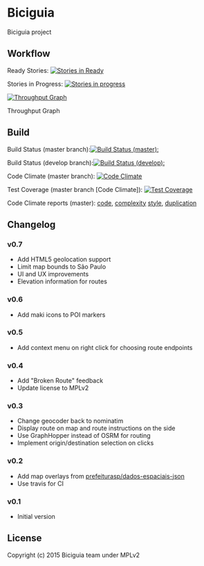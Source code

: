 # Biciguia

Biciguia project

## Workflow
Ready Stories: [![Stories in Ready](https://badge.waffle.io/biciguia/biciguia-frontend.png?label=ready&title=Ready)](http://waffle.io/biciguia/biciguia-frontend)

Stories in Progress: [![Stories in progress](https://badge.waffle.io/biciguia/biciguia-frontend.png?label=progress&title=Progress)](http://waffle.io/biciguia/biciguia-frontend)

[![Throughput Graph](https://graphs.waffle.io/biciguia/biciguia-frontend/throughput.svg)](https://waffle.io/biciguia/biciguia-frontend/metrics) 

Throughput Graph


## Build
Build Status (master branch):[![Build Status (master):](https://travis-ci.org/biciguia/biciguia-frontend.svg?branch=master)](https://travis-ci.org/biciguia/biciguia-frontend)

Build Status (develop branch):[![Build Status (develop):](https://travis-ci.org/biciguia/biciguia-frontend.svg?branch=develop)](https://travis-ci.org/biciguia/biciguia-frontend)

Code Climate (master branch): [![Code Climate](https://codeclimate.com/github/biciguia/biciguia-frontend/badges/gpa.svg)](https://codeclimate.com/github/biciguia/biciguia-frontend)

Test Coverage (master branch [Code Climate]): [![Test Coverage](https://codeclimate.com/github/biciguia/biciguia-frontend/badges/coverage.svg)](https://codeclimate.com/github/biciguia/biciguia-frontend/coverage)

Code Climate reports (master): [code](https://codeclimate.com/github/biciguia/biciguia-frontend/code), [complexity](https://codeclimate.com/github/biciguia/biciguia-frontend/issues/categories/complexity) 
[style](https://codeclimate.com/github/biciguia/biciguia-frontend/issues/categories/style), [duplication](https://codeclimate.com/github/biciguia/biciguia-frontend/issues/categories/duplication) 

## Changelog

### v0.7
- Add HTML5 geolocation support
- Limit map bounds to São Paulo
- UI and UX improvements
- Elevation information for routes

### v0.6
- Add maki icons to POI markers

### v0.5
- Add context menu on right click for choosing route endpoints

### v0.4
- Add "Broken Route" feedback
- Update license to MPLv2

### v0.3
- Change geocoder back to nominatim
- Display route on map and route instructions on the side
- Use GraphHopper instead of OSRM for routing
- Implement origin/destination selection on clicks

### v0.2
- Add map overlays from [prefeiturasp/dados-espaciais-json](https://github.com/prefeiturasp/dados-espaciais-json)
- Use travis for CI

### v0.1
- Initial version

## License
Copyright (c) 2015 Biciguia team under MPLv2
